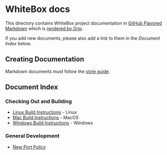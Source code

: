 # WhiteBox docs

This directory contains WhiteBox project documentation in 
[GitHub Flavored Markdown](https://github.github.com/gfm/) which is 
[rendered by Grip](https://github.com/joeyespo/grip).

If you add new documents, please also add a link to them in the *Document Index*
below.

## Creating Documentation

Markdown documents must follow the
[style guide](https://github.com/google/styleguide/tree/gh-pages/docguide).

## Document Index

### Checking Out and Building
* [Linux Build Instructions](build/build_on_linux.md) - Linux
* [Mac Build Instructions](build/build_on_macos.md) - MacOS
* [Windows Build Instructions](build/build_on_windows.md) - Windows

### General Development
* [New Port Policy](new_port_policy.md)

